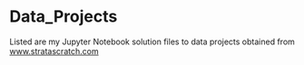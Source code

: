 # Data_Projects

Listed are my Jupyter Notebook solution files to data projects obtained from www.stratascratch.com
